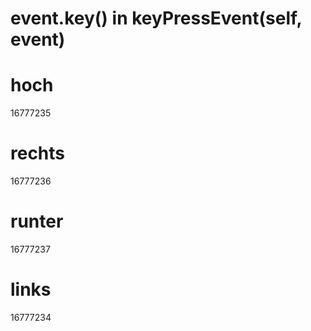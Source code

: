 # event.key() in keyPressEvent(self, event)


# hoch
16777235
# rechts
16777236
# runter
16777237
# links
16777234

